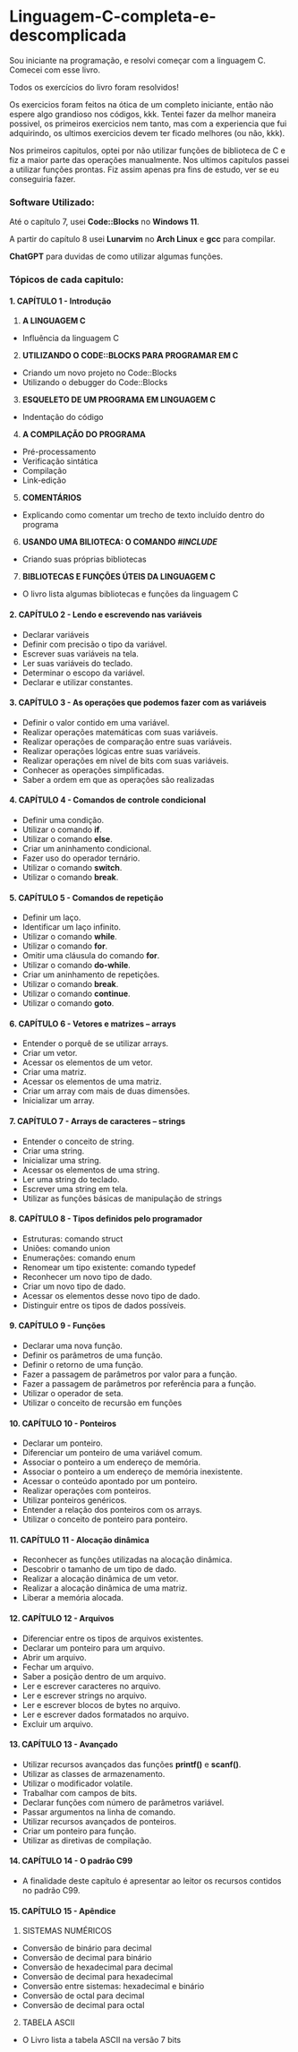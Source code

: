 # Linguagem-C-completa-e-descomplicada
Sou iniciante na programação, e resolvi começar com a linguagem C. Comecei com esse livro.

Todos os exercícios do livro foram resolvidos! 

Os exercicios foram feitos na ótica de um completo iniciante, então não espere algo grandioso nos códigos, kkk. Tentei fazer da melhor maneira possivel, os primeiros exercicios nem tanto, mas com a experiencia que fui adquirindo, os ultimos exercicios devem ter ficado melhores (ou não, kkk).

Nos primeiros capitulos, optei por não utilizar funções de biblioteca de C e fiz a maior parte das operações manualmente. Nos ultimos capitulos passei a utilizar funções prontas. Fiz assim apenas pra fins de estudo, ver se eu conseguiria fazer.

### Software Utilizado: 
Até o capítulo 7, usei **Code::Blocks** no **Windows 11**. 

A partir do capítulo 8 usei **Lunarvim** no **Arch Linux** e **gcc** para compilar. 

**ChatGPT** para duvidas de como utilizar algumas funções.

### Tópicos de cada capitulo:

#### 1. CAPÍTULO 1 - Introdução
1. **A LINGUAGEM C**
* Influência da linguagem C
2. **UTILIZANDO O CODE::BLOCKS PARA PROGRAMAR EM C**
* Criando um novo projeto no Code::Blocks
* Utilizando o debugger do Code::Blocks
3. **ESQUELETO DE UM PROGRAMA EM LINGUAGEM C**
* Indentação do código
4. **A COMPILAÇÃO DO PROGRAMA**
* Pré-processamento
* Verificação sintática
* Compilação
* Link-edição
5. **COMENTÁRIOS**
* Explicando como comentar um trecho de texto incluído dentro do programa
6. **USANDO UMA BILIOTECA: O COMANDO *#INCLUDE***
* Criando suas próprias bibliotecas
7. **BIBLIOTECAS E FUNÇÕES ÚTEIS DA LINGUAGEM C**
* O livro lista algumas bibliotecas e funções da linguagem C
#### 2. CAPÍTULO 2 - Lendo e escrevendo nas variáveis
* Declarar variáveis
* Definir com precisão o tipo da variável.
* Escrever suas variáveis na tela.
* Ler suas variáveis do teclado.
* Determinar o escopo da variável.
* Declarar e utilizar constantes.
#### 3. CAPÍTULO 3 - As operações que podemos fazer com as variáveis
* Definir o valor contido em uma variável.
* Realizar operações matemáticas com suas variáveis.
* Realizar operações de comparação entre suas variáveis.
* Realizar operações lógicas entre suas variáveis.
* Realizar operações em nível de bits com suas variáveis.
* Conhecer as operações simplificadas.
* Saber a ordem em que as operações são realizadas
#### 4. CAPÍTULO 4 - Comandos de controle condicional
* Definir uma condição.
* Utilizar o comando **if**.
* Utilizar o comando **else**.
* Criar um aninhamento condicional.
* Fazer uso do operador ternário.
* Utilizar o comando **switch**.
* Utilizar o comando **break**.
#### 5. CAPÍTULO 5 - Comandos de repetição
* Definir um laço.
* Identificar um laço infinito.
* Utilizar o comando **while**.
* Utilizar o comando **for**.
* Omitir uma cláusula do comando **for**.
* Utilizar o comando **do-while**.
* Criar um aninhamento de repetições.
* Utilizar o comando **break**.
* Utilizar o comando **continue**.
* Utilizar o comando **goto**.
#### 6. CAPÍTULO 6 - Vetores e matrizes – arrays
* Entender o porquê de se utilizar arrays.
* Criar um vetor.
* Acessar os elementos de um vetor.
* Criar uma matriz.
* Acessar os elementos de uma matriz.
* Criar um array com mais de duas dimensões.
* Inicializar um array.
#### 7. CAPÍTULO 7 - Arrays de caracteres – strings
* Entender o conceito de string.
* Criar uma string.
* Inicializar uma string.
* Acessar os elementos de uma string.
* Ler uma string do teclado.
* Escrever uma string em tela.
* Utilizar as funções básicas de manipulação de strings
#### 8. CAPÍTULO 8 - Tipos definidos pelo programador
* Estruturas: comando struct
* Uniões: comando union
* Enumerações: comando enum
* Renomear um tipo existente: comando typedef
* Reconhecer um novo tipo de dado.
* Criar um novo tipo de dado.
* Acessar os elementos desse novo tipo de dado.
* Distinguir entre os tipos de dados possíveis.
#### 9. CAPÍTULO 9 - Funções
* Declarar uma nova função.
* Definir os parâmetros de uma função.
* Definir o retorno de uma função.
* Fazer a passagem de parâmetros por valor para a função.
* Fazer a passagem de parâmetros por referência para a função.
* Utilizar o operador de seta.
* Utilizar o conceito de recursão em funções
#### 10. CAPÍTULO 10 - Ponteiros
* Declarar um ponteiro.
* Diferenciar um ponteiro de uma variável comum.
* Associar o ponteiro a um endereço de memória.
* Associar o ponteiro a um endereço de memória inexistente.
* Acessar o conteúdo apontado por um ponteiro.
* Realizar operações com ponteiros.
* Utilizar ponteiros genéricos.
* Entender a relação dos ponteiros com os arrays.
* Utilizar o conceito de ponteiro para ponteiro.
#### 11. CAPÍTULO 11 - Alocação dinâmica
* Reconhecer as funções utilizadas na alocação dinâmica.
* Descobrir o tamanho de um tipo de dado.
* Realizar a alocação dinâmica de um vetor.
* Realizar a alocação dinâmica de uma matriz.
* Liberar a memória alocada.
#### 12. CAPÍTULO 12 - Arquivos
* Diferenciar entre os tipos de arquivos existentes.
* Declarar um ponteiro para um arquivo.
* Abrir um arquivo.
* Fechar um arquivo.
* Saber a posição dentro de um arquivo.
* Ler e escrever caracteres no arquivo.
* Ler e escrever strings no arquivo.
* Ler e escrever blocos de bytes no arquivo.
* Ler e escrever dados formatados no arquivo.
* Excluir um arquivo. 
#### 13. CAPÍTULO 13 - Avançado
* Utilizar recursos avançados das funções **printf()** e **scanf()**.
* Utilizar as classes de armazenamento.
* Utilizar o modificador volatile.
* Trabalhar com campos de bits.
* Declarar funções com número de parâmetros variável.
* Passar argumentos na linha de comando.
* Utilizar recursos avançados de ponteiros.
* Criar um ponteiro para função.
* Utilizar as diretivas de compilação.
#### 14. CAPÍTULO 14 - O padrão C99
* A finalidade deste capítulo é apresentar ao leitor os recursos contidos no padrão C99.
#### 15. CAPÍTULO 15 - Apêndice
1. SISTEMAS NUMÉRICOS
* Conversão de binário para decimal
* Conversão de decimal para binário
* Conversão de hexadecimal para decimal
* Conversão de decimal para hexadecimal
* Conversão entre sistemas: hexadecimal e binário
* Conversão de octal para decimal
* Conversão de decimal para octal
2. TABELA ASCII
* O Livro lista a tabela ASCII na versão 7 bits
